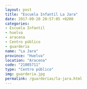 ```yaml
---
layout: post
title: "Escuela Infantil La Jara"
date: 2017-09-20 20:57:05 +0200
categories:
- Escuela Infantil
- huelva
- aracena
- Centro público
- guarderia
name: "La Jara"
province: "Huelva"
location: "Aracena"
code: "21005711"
type: "Centro público"
img: guarderia.jpg
permalink: /guarderias/la-jara.html
---
```

